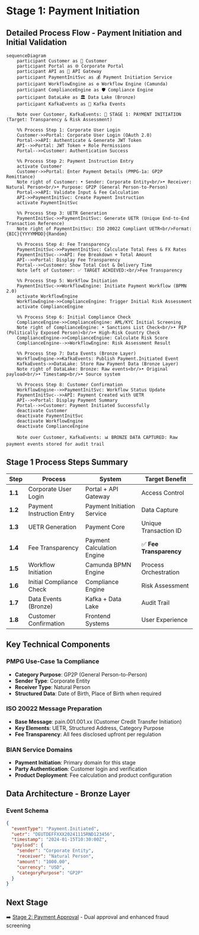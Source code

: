 # Stage 1: Payment Initiation
## Detailed Process Flow - Payment Initiation and Initial Validation

```mermaid
sequenceDiagram
    participant Customer as 👤 Customer
    participant Portal as 🌐 Corporate Portal
    participant API as 🔌 API Gateway
    participant PaymentInitSvc as 💰 Payment Initiation Service
    participant WorkflowEngine as ⚙️ Workflow Engine (Camunda)
    participant ComplianceEngine as 🛡️ Compliance Engine
    participant DataLake as 🏛️ Data Lake (Bronze)
    participant KafkaEvents as 📨 Kafka Events

    Note over Customer, KafkaEvents: 🚀 STAGE 1: PAYMENT INITIATION (Target: Transparency & Risk Assessment)

    %% Process Step 1: Corporate User Login
    Customer->>Portal: Corporate User Login (OAuth 2.0)
    Portal->>API: Authenticate & Generate JWT Token
    API-->>Portal: JWT Token + Role Permissions
    Portal-->>Customer: Authentication Success

    %% Process Step 2: Payment Instruction Entry
    activate Customer
    Customer->>Portal: Enter Payment Details (PMPG-1a: GP2P Remittance)
    Note right of Customer: • Sender: Corporate Entity<br/>• Receiver: Natural Person<br/>• Purpose: GP2P (General Person-to-Person)
    Portal->>API: Validate Input & Fee Calculation
    API->>PaymentInitSvc: Create Payment Instruction
    activate PaymentInitSvc

    %% Process Step 3: UETR Generation
    PaymentInitSvc->>PaymentInitSvc: Generate UETR (Unique End-to-End Transaction Reference)
    Note right of PaymentInitSvc: ISO 20022 Compliant UETR<br/>Format: {BIC}{YYYYMMDD}{Random}

    %% Process Step 4: Fee Transparency
    PaymentInitSvc->>PaymentInitSvc: Calculate Total Fees & FX Rates
    PaymentInitSvc-->>API: Fee Breakdown + Total Amount
    API-->>Portal: Display Fee Transparency
    Portal-->>Customer: Show Total Cost & Delivery Time
    Note left of Customer: ✅ TARGET ACHIEVED:<br/>Fee Transparency

    %% Process Step 5: Workflow Initiation
    PaymentInitSvc->>WorkflowEngine: Initiate Payment Workflow (BPMN 2.0)
    activate WorkflowEngine
    WorkflowEngine->>ComplianceEngine: Trigger Initial Risk Assessment
    activate ComplianceEngine

    %% Process Step 6: Initial Compliance Check
    ComplianceEngine->>ComplianceEngine: AML/KYC Initial Screening
    Note right of ComplianceEngine: • Sanctions List Check<br/>• PEP (Politically Exposed Person)<br/>• High-Risk Country Check
    ComplianceEngine->>ComplianceEngine: Calculate Risk Score
    ComplianceEngine-->>WorkflowEngine: Risk Assessment Result

    %% Process Step 7: Data Events (Bronze Layer)
    WorkflowEngine->>KafkaEvents: Publish Payment.Initiated Event
    KafkaEvents->>DataLake: Store Raw Payment Data (Bronze Layer)
    Note right of DataLake: Bronze: Raw events<br/>• Original payload<br/>• Timestamp<br/>• Source system

    %% Process Step 8: Customer Confirmation
    WorkflowEngine-->>PaymentInitSvc: Workflow Status Update
    PaymentInitSvc-->>API: Payment Created with UETR
    API-->>Portal: Display Payment Summary
    Portal-->>Customer: Payment Initiated Successfully
    deactivate Customer
    deactivate PaymentInitSvc
    deactivate WorkflowEngine
    deactivate ComplianceEngine

    Note over Customer, KafkaEvents: 📊 BRONZE DATA CAPTURED: Raw payment events stored for audit trail

```

## Stage 1 Process Steps Summary

| Step | Process | System | Target Benefit |
|------|---------|--------|----------------|
| **1.1** | Corporate User Login | Portal + API Gateway | Access Control |
| **1.2** | Payment Instruction Entry | Payment Initiation Service | Data Capture |
| **1.3** | UETR Generation | Payment Core | Unique Transaction ID |
| **1.4** | Fee Transparency | Payment Calculation Engine | ✅ **Fee Transparency** |
| **1.5** | Workflow Initiation | Camunda BPMN Engine | Process Orchestration |
| **1.6** | Initial Compliance Check | Compliance Engine | Risk Assessment |
| **1.7** | Data Events (Bronze) | Kafka + Data Lake | Audit Trail |
| **1.8** | Customer Confirmation | Frontend Systems | User Experience |

## Key Technical Components

### PMPG Use-Case 1a Compliance
- **Category Purpose**: GP2P (General Person-to-Person)
- **Sender Type**: Corporate Entity
- **Receiver Type**: Natural Person
- **Structured Data**: Date of Birth, Place of Birth when required

### ISO 20022 Message Preparation
- **Base Message**: pain.001.001.xx (Customer Credit Transfer Initiation)
- **Key Elements**: UETR, Structured Address, Category Purpose
- **Fee Transparency**: All fees disclosed upfront per regulation

### BIAN Service Domains
- **Payment Initiation**: Primary domain for this stage
- **Party Authentication**: Customer login and verification
- **Product Deployment**: Fee calculation and product configuration

## Data Architecture - Bronze Layer

### Event Schema
```json
{
  "eventType": "Payment.Initiated",
  "uetr": "DEUTDEFFXXX20241115RND123456",
  "timestamp": "2024-01-15T10:30:00Z",
  "payload": {
    "sender": "Corporate Entity",
    "receiver": "Natural Person",
    "amount": "1000.00",
    "currency": "USD",
    "categoryPurpose": "GP2P"
  }
}
```

## Next Stage
➡️ [Stage 2: Payment Approval](stage2-payment-approval.md) - Dual approval and enhanced fraud screening
